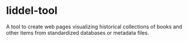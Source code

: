 # liddel-tool
A tool to create web pages visualizing historical collections of books and other items from standardized databases or metadata files.
